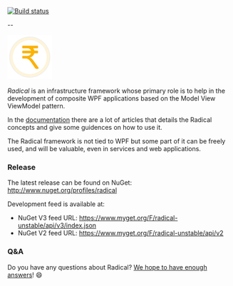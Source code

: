 [![Build status](https://ci.appveyor.com/api/projects/status/vbesg43on820lmhy?svg=true)](https://ci.appveyor.com/project/radical-bot/radical)

--

![Radical logo](Radical.png)

*Radical* is an infrastructure framework whose primary role is to help in the development of composite WPF applications based on the Model View ViewModel pattern.

In the [documentation](http://docs.radicalframework.com/) there are a lot of articles that details the Radical concepts and give some guidences on how to use it.

The Radical framework is not tied to WPF but some part of it can be freely used, and will be valuable, even in services and web applications.

### Release

The latest release can be found on NuGet: http://www.nuget.org/profiles/radical

Development feed is available at: 
* NuGet V3 feed URL: https://www.myget.org/F/radical-unstable/api/v3/index.json
* NuGet V2 feed URL: https://www.myget.org/F/radical-unstable/api/v2

### Q&A

Do you have any questions about Radical? [We hope to have enough answers](https://groups.google.com/forum/#!forum/radical-mvvm-framework)! :smile:
